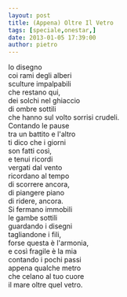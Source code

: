 ```yaml
---
layout: post
title: (Appena) Oltre Il Vetro
tags: [speciale,onestar,]
date: 2013-01-05 17:39:00
author: pietro
---
```

Io disegno<br/>coi rami degli alberi<br/>sculture impalpabili<br/>che restano qui,<br/>dei solchi nel ghiaccio<br/>di ombre sottili<br/>che hanno sul volto sorrisi crudeli.<br/>Contando le pause<br/>tra un battito e l'altro<br/>ti dico che i giorni<br/>son fatti così,<br/>e tenui ricordi<br/>vergati dal vento<br/>ricordano al tempo<br/>di scorrere ancora,<br/>di piangere piano<br/>di ridere, ancora.<br/>Si fermano immobili<br/>le gambe sottili<br/>guardando i disegni<br/>tagliandone i fili,<br/>forse questa è l'armonia,<br/>e così fragile è la mia<br/>contando i pochi passi<br/>appena qualche metro<br/>che celano al tuo cuore<br/>il mare oltre quel vetro.
